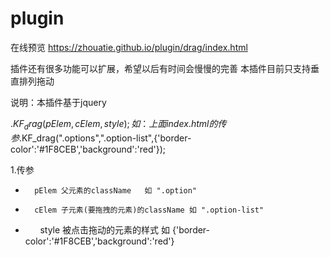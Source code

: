 # plugin
在线预览 https://zhouatie.github.io/plugin/drag/index.html

插件还有很多功能可以扩展，希望以后有时间会慢慢的完善
本插件目前只支持垂直排列拖动

 说明：本插件基于jquery
 
 $.KF_drag(pElem,cElem,style); 如：上面index.html 的传参$.KF_drag(".options",".option-list",{'border-color':'#1F8CEB','background':'red'});
 
 1.传参
*       pElem 父元素的className   如 ".option"
*       cElem 子元素(要拖拽的元素)的className 如 ".option-list"
*       style 被点击拖动的元素的样式 如 {'border-color':'#1F8CEB','background':'red'}

